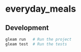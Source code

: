 # everyday_meals

## Development

```sh
gleam run   # Run the project
gleam test  # Run the tests
```
